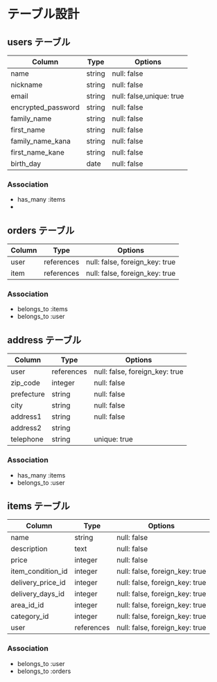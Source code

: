 # テーブル設計

## users テーブル

| Column             | Type   | Options                  |
| ------------------ | ------ | -----------              |
| name               | string | null: false              |
| nickname           | string | null: false              |
| email              | string | null: false,unique: true |
| encrypted_password | string | null: false              |
| family_name        | string | null: false              |
| first_name         | string | null: false              |
| family_name_kana   | string | null: false              |
| first_name_kane    | string	| null: false              |
| birth_day          | date   | null: false              |

### Association

- has_many   :items    
-     

## orders テーブル

| Column    | Type       | Options                        |
| --------- | ---------- | ------------------------------ |
| user      | references | null: false, foreign_key: true |
| item      | references | null: false, foreign_key: true |

### Association

- belongs_to :items
- belongs_to :user

## address テーブル

| Column      | Type        | Options                           |
| --------    | ------      | -------------------------------   |
| user    	  |  references |   null: false, foreign_key: true  |
| zip_code	  |  integer	  |   null: false                     |
| prefecture  |  string	    |   null: false                     |
| city	      |  string	    |   null: false                     |
| address1	  |  string	    |   null: false                     |
| address2	  |  string	    |                                   |
| telephone	  |  string	    |   unique: true                    |

### Association
- has_many   :items
- belongs_to :user

## items テーブル

| Column	           |  Type	    | Options                        |
| -------------------| ---------- | -------------------------------
| name               | string  	  | null: false                    |
| description        | text  	    | null: false                    |
| price              | integer 	  | null: false                    |
| item_condition_id  | integer    | null: false, foreign_key: true |
| delivery_price_id  | integer    | null: false, foreign_key: true |
| delivery_days_id   | integer    | null: false, foreign_key: true |
| area_id_id         | integer    | null: false, foreign_key: true |
| category_id        | integer    | null: false, foreign_key: true |
| user               | references | null: false, foreign_key: true |

### Association

- belongs_to :user
- belongs_to :orders

